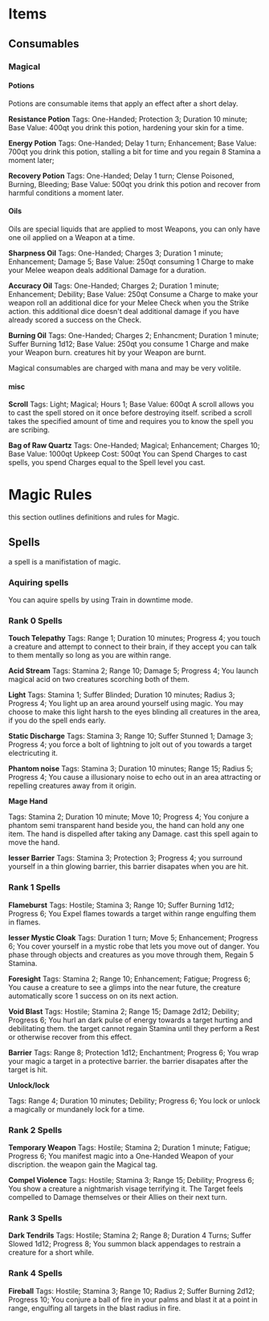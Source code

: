 # Items
## Consumables

### Magical

#### Potions

Potions are consumable items that apply an effect after a short delay.

**Resistance Potion**
Tags: One-Handed; Protection 3; Duration 10 minute;
Base Value: 400qt
you drink this potion, hardening your skin for a time.

**Energy Potion**
Tags: One-Handed; Delay 1 turn; Enhancement;
Base Value: 700qt
you drink this potion, stalling a bit for time and you regain 8 Stamina a moment later;

**Recovery Potion**
Tags: One-Handed; Delay 1 turn; Clense Poisoned, Burning, Bleeding;
Base Value: 500qt
you drink this potion and recover from harmful conditions a moment later.

#### Oils

Oils are special liquids that are applied to most Weapons, you can only have one oil applied
on a Weapon at a time.

**Sharpness Oil**
Tags: One-Handed; Charges 3; Duration 1 minute; Enhancement; Damage 5;
Base Value: 250qt
consuming 1 Charge to make your Melee weapon deals additional Damage for a duration.

**Accuracy Oil**
Tags: One-Handed; Charges 2; Duration 1 minute; Enhancement; Debility;
Base Value: 250qt
Consume a Charge to make your weapon roll an additional dice for your Melee Check when you
the Strike action. this additional dice doesn't deal additional damage if you have already scored a
success on the Check.

**Burning Oil**
Tags: One-Handed; Charges 2; Enhancment; Duration 1 minute; Suffer Burning 1d12;
Base Value: 250qt
you consume 1 Charge and make your Weapon burn. creatures hit by your Weapon are burnt.


Magical consumables are charged with mana and may be very volitile.

#### misc

**Scroll**
Tags: Light; Magical; Hours 1;
Base Value: 600qt
A scroll allows you to cast the spell stored on it once before destroying itself. scribed a scroll takes
the specified amount of time and requires you to know the spell you are scribing.

**Bag of Raw Quartz**
Tags: One-Handed; Magical; Enhancement; Charges 10;
Base Value: 1000qt
Upkeep Cost: 500qt
You can Spend Charges to cast spells, you spend Charges equal to the Spell level you cast.

# Magic Rules

this section outlines definitions and rules for Magic.

## Spells

a spell is a manifistation of magic. 

### Aquiring spells

You can aquire spells by using Train in downtime mode.

### Rank 0 Spells

**Touch Telepathy**
Tags: Range 1; Duration 10 minutes; Progress 4;
you touch a creature and attempt to connect to their brain, if they accept you can talk to them
mentally so long as you are within range.

**Acid Stream**
Tags: Stamina 2; Range 10; Damage 5; Progress 4;
You launch magical acid on two creatures scorching both of them.

**Light**
Tags: Stamina 1; Suffer Blinded; Duration 10 minutes; Radius 3; Progress 4;
You light up an area around yourself using magic. You may choose to make this light harsh to the
eyes blinding all creatures in the area, if you do the spell ends early.

**Static Discharge**
Tags: Stamina 3; Range 10; Suffer Stunned 1; Damage 3; Progress 4;
you force a bolt of lightning to jolt out of you towards a target electricuting it.

**Phantom noise**
Tags: Stamina 3; Duration 10 minutes; Range 15; Radius 5; Progress 4;
You cause a illusionary noise to echo out in an area attracting or repelling creatures away from it
origin.

**Mage Hand**


Tags: Stamina 2; Duration 10 minute; Move 10; Progress 4;
You conjure a phantom semi transparent hand beside you, the hand can hold any one item. The
hand is dispelled after taking any Damage. cast this spell again to move the hand.

**lesser Barrier**
Tags: Stamina 3; Protection 3; Progress 4;
you surround yourself in a thin glowing barrier, this barrier disapates when you are hit.

### Rank 1 Spells

**Flameburst**
Tags: Hostile; Stamina 3; Range 10; Suffer Burning 1d12; Progress 6;
You Expel flames towards a target within range engulfing them in flames.

**lesser Mystic Cloak**
Tags: Duration 1 turn; Move 5; Enhancement; Progress 6;
You cover yourself in a mystic robe that lets you move out of danger. You phase through objects
and creatures as you move through them, Regain 5 Stamina.

**Foresight**
Tags: Stamina 2; Range 10; Enhancement; Fatigue; Progress 6;
You cause a creature to see a glimps into the near future, the creature automatically score 1
success on on its next action.

**Void Blast**
Tags: Hostile; Stamina 2; Range 15; Damage 2d12; Debility; Progress 6;
You hurl an dark pulse of energy towards a target hurting and debilitating them. the target cannot
regain Stamina until they perform a Rest or otherwise recover from this effect.

**Barrier**
Tags: Range 8; Protection 1d12; Enchantment; Progress 6;
You wrap your magic a target in a protective barrier. the barrier disapates after the target is hit.

**Unlock/lock**


Tags: Range 4; Duration 10 minutes; Debility; Progress 6;
You lock or unlock a magically or mundanely lock for a time.

### Rank 2 Spells

**Temporary Weapon**
Tags: Hostile; Stamina 2; Duration 1 minute; Fatigue; Progress 6;
You manifest magic into a One-Handed Weapon of your discription. the weapon gain the Magical
tag.

**Compel Violence**
Tags: Hostile; Stamina 3; Range 15; Debility; Progress 6;
You show a creature a nightmarish visage terrifying it. The Target feels compelled to Damage
themselves or their Allies on their next turn.

### Rank 3 Spells

**Dark Tendrils**
Tags: Hostile; Stamina 2; Range 8; Duration 4 Turns; Suffer Slowed 1d12; Progress 8;
You summon black appendages to restrain a creature for a short while.

### Rank 4 Spells

**Fireball**
Tags: Hostile; Stamina 3; Range 10; Radius 2; Suffer Burning 2d12; Progress 10;
You conjure a ball of fire in your palms and blast it at a point in range, engulfing all targets in the
blast radius in fire.

